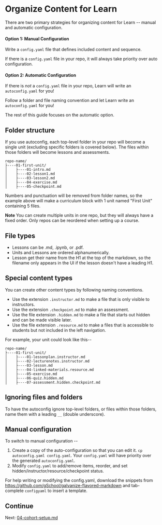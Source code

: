 # Organize Content for Learn

There are two primary strategies for organizing content for Learn -- manual and automatic configuration.

#### Option 1: Manual Configuration

Write a `config.yaml` file that defines included content and sequence.

If there is a `config.yaml` file in your repo, it will always take priority over auto configuration.

#### Option 2: Automatic Configuration

If there is _not_ a `config.yaml` file in your repo, Learn will write an `autoconfig.yaml` for you!

Follow a folder and file naming convention and let Learn write an `autoconfig.yaml` for you!

The rest of this guide focuses on the automatic option.

## Folder structure

If you use autoconfig, each top-level folder in your repo will become a single unit (excluding specific folders is covered below). The files within those folders will become lessons and assessments.

```
repo-name/
├----01-first-unit/
│    ├----01-intro.md
│    ├----02-lesson1.md
│    ├----03-lesson2.md
│    ├----04-exercise.md
│    ├----05-checkpoint.md
```

Numbers and punctuation will be removed from folder names, so the example above will make a curriculum block with 1 unit named "First Unit" containing 5 files.

**Note**
You can create multiple units in one repo, but they will always have a fixed order. Only repos can be reordered when setting up a course.

## File types

* Lessons can be .md, .ipynb, or .pdf.
* Units and Lessons are ordered alphanumerically.
* Lesson get their name from the H1 at the top of the markdown, so the filename only appears in the UI if the lesson doesn't have a leading H1.

## Special content types

You can create other content types by following naming conventions.

* Use the extension `.instructor.md` to make a file that is only visible to instructors.
* Use the extension `.checkpoint.md` to make an assessment.
* Use the file extension `.hidden.md` to make a file that starts out hidden and can be made visible later.
* Use the file extension `.resource.md` to make a files that is accessible to students but not included in the left navigation.

For example, your unit could look like this--

```
repo-name/
├----01-first-unit/
│    ├----01-lessonplan.instructor.md
│    ├----02-lecturenotes.instructor.md
│    ├----03-lesson.md
│    ├----04-linked-materials.resource.md
│    ├----05-exercise.md
│    ├----06-quiz.hidden.md
│    ├----07-assessment.hidden.checkpoint.md
```

## Ignoring files and folders

To have the autoconfig ignore top-level folders, or files within those folders, name them with a leading `__` (double underscore).

## Manual configuration

To switch to manual configuration --

1. Create a copy of the auto-configuration so that you can edit it. `cp autoconfig.yaml config.yaml`. Your `config.yaml` will have priority over the generated `autoconfig.yaml`.
2. Modify `config.yaml` to add/remove items, reorder, and set hidden/instructor/resource/checkpoint status.

For help writing or modifying the config.yaml, download the snippets from https://github.com/gSchool/galvanize-flavored-markdown and tab-complete `configyaml` to insert a template.

## Continue

Next: [04-cohort-setup.md](04-cohort-setup.md)

